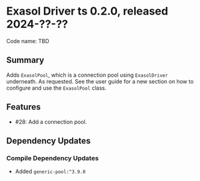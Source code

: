 # Exasol Driver ts 0.2.0, released 2024-??-??

Code name: TBD

## Summary

Adds `ExasolPool`, which is a connection pool using `ExasolDriver` underneath. As requested. See the user guide for a new section on how to configure and use the `ExasolPool` class.

## Features

- #28: Add a connection pool.

## Dependency Updates

### Compile Dependency Updates

- Added `generic-pool:^3.9.0`
